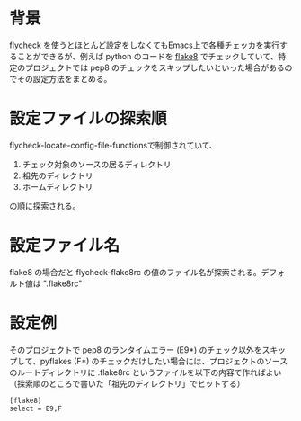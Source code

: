# 背景

[flycheck](http://www.flycheck.org) を使うとほとんど設定をしなくてもEmacs上で各種チェッカを実行することができるが、例えば python のコードを [flake8](http://flake8.readthedocs.io/) でチェックしていて、特定のプロジェクトでは pep8 のチェックをスキップしたいといった場合があるのでその設定方法をまとめる。

# 設定ファイルの探索順

flycheck-locate-config-file-functionsで制御されていて、

1. チェック対象のソースの居るディレクトリ
2. 祖先のディレクトリ
3. ホームディレクトリ

の順に探索される。

# 設定ファイル名

flake8 の場合だと flycheck-flake8rc の値のファイル名が探索される。デフォルト値は ".flake8rc"

# 設定例

そのプロジェクトで pep8 のランタイムエラー (E9*) のチェック以外をスキップして、pyflakes (F*) のチェックだけしたい場合には、プロジェクトのソースのルートディレクトリに .flake8rc というファイルを以下の内容で作ればよい（探索順のところで書いた「祖先のディレクトリ」でヒットする）

```
[flake8]
select = E9,F
```
